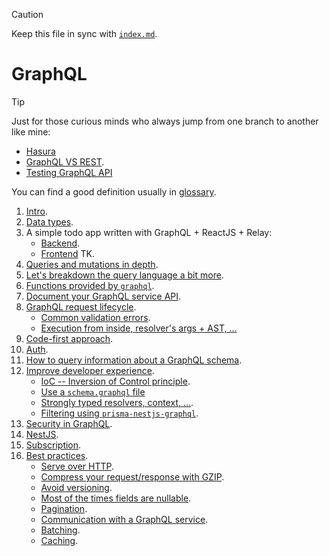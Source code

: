 > [!CAUTION]
>
> Keep this file in sync with [`index.md`](../index.md).

# GraphQL

> [!TIP]
>
> Just for those curious minds who always jump from one branch to another like mine:
>
> - [Hasura](../docs/hasura.md)
> - [GraphQL VS REST](https://www.apollographql.com/blog/graphql-vs-rest).
> - [Testing GraphQL API](../docs/testing-graphql.md)

You can find a good definition usually in [glossary](../docs/glossary.md).

1. [Intro](../docs/intro.md).
2. [Data types](../docs/data-types.md).
3. A simple todo app written with GraphQL + ReactJS + Relay:
   - [Backend](../apps/todo-backend/README.md).
   - [Frontend]() TK.
4. [Queries and mutations in depth](../docs/queries-and-mutations.md).
5. [Let's breakdown the query language a bit more](../docs/graphql-query-language-breakdown.md).
6. [Functions provided by `graphql`](../docs/function-provided-by-graphql.md).
7. [Document your GraphQL service API](../docs/documentation.md).
8. [GraphQL request lifecycle](../docs/graphql-req-lifecycle.md).
   - [Common validation errors](../docs/common-errors.md).
   - [Execution from inside, resolver's args + AST, ...](../docs/execution-from-inside.md)
9. [Code-first approach](../docs/code-first.md).
10. [Auth](../docs/auth.md).
11. [How to query information about a GraphQL schema](../docs/introspection.md).
12. [Improve developer experience](../docs/improve-dev-exp/index.md).
    - [IoC -- Inversion of Control principle](../docs/improve-dev-exp/ioc.md).
    - [Use a `schema.graphql` file](../docs/improve-dev-exp/use-schema-graphql-files.md)
    - [Strongly typed resolvers, context, ...](../docs/improve-dev-exp/strongly-typed.md).
    - [Filtering using `prisma-nestjs-graphql`](../docs/improve-dev-exp/filtering-using-prisma-nestjs-graphql.md).
13. [Security in GraphQL](../docs/security.md).
14. [NestJS](../docs/nestjs.md).
15. [Subscription](../docs/subscription.md).
16. [Best practices](../docs/best-practices/index.md).
    - [Serve over HTTP](../docs/best-practices/serve-over-http.md).
    - [Compress your request/response with GZIP](../docs/best-practices/compress-your-req-res-with-gzip.md).
    - [Avoid versioning](../docs/best-practices/avoid-versioning.md).
    - [Most of the times fields are nullable](../docs/best-practices/most-of-the-times-fields-are-nullable.md).
    - [Pagination](../docs/best-practices/pagination.md).
    - [Communication with a GraphQL service](../docs/best-practices/communication-with-a-graphql-service.md).
    - [Batching](../docs/best-practices/batching.md).
    - [Caching](../docs/best-practices/caching.md).

